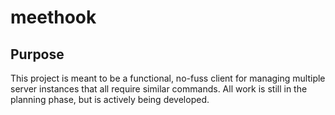 # meethook


## Purpose
  This project is meant to be a functional, no-fuss client for managing multiple server instances that all require similar commands. 
  All work is still in the planning phase, but is actively being developed.
  
